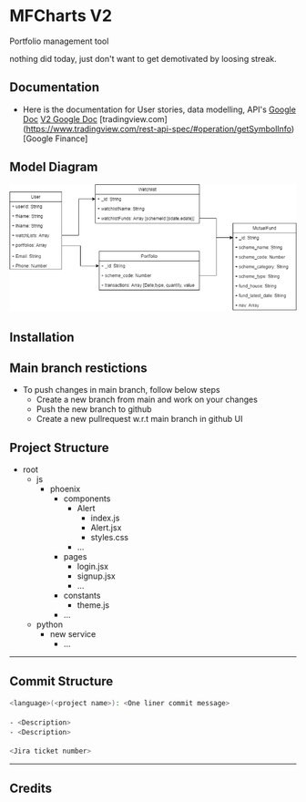 # MFCharts V2

Portfolio management tool

nothing did today, just don't want to get demotivated by loosing streak.

## Documentation

- Here is the documentation for User stories, data modelling, API's
  [Google Doc](https://docs.google.com/document/d/1v8wk0hIdS6WpyUDx7LQsPvHGOFgC3on_GuQvgGMuE3s/edit?usp=sharing)
  [V2 Google Doc](https://docs.google.com/document/d/1ITYOjA_5ysMa3fWEa2ednI_jYain99E7xaSf74KPCz4/edit)
  [tradingview.com] (https://www.tradingview.com/rest-api-spec/#operation/getSymbolInfo)
  [Google Finance]

## Model Diagram

![model Diagram](js/phoenix/public/modaldiagram.png)

## Installation

## Main branch restictions

- To push changes in main branch, follow below steps
  - Create a new branch from main and work on your changes
  - Push the new branch to github
  - Create a new pullrequest w.r.t main branch in github UI

## Project Structure

- root
  - js
    - phoenix
      - components
        - Alert
          - index.js
          - Alert.jsx
          - styles.css
        - ...
      - pages
        - login.jsx
        - signup.jsx
        - ...
      - constants
        - theme.js
      - ...
  - python
    - new service
      - ...

---

## Commit Structure

```bash
<language>(<project name>): <One liner commit message>

- <Description>
- <Description>

<Jira ticket number>
```

---

## Credits
